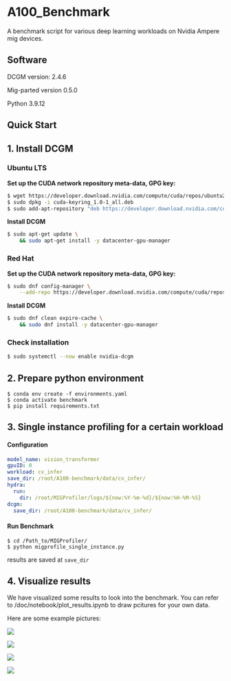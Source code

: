 # A100_Benchmark
A benchmark script for various deep learning workloads on Nvidia Ampere mig devices.

## Software

DCGM  version: 2.4.6

Mig-parted version 0.5.0

Python 3.9.12

## Quick Start 

## 1. Install DCGM

### Ubuntu LTS

**Set up the CUDA network repository meta-data, GPG key:**

```bash
$ wget https://developer.download.nvidia.com/compute/cuda/repos/ubuntu2004/x86_64/cuda-keyring_1.0-1_all.deb
$ sudo dpkg -i cuda-keyring_1.0-1_all.deb
$ sudo add-apt-repository "deb https://developer.download.nvidia.com/compute/cuda/repos/ubuntu2004/x86_64/ /"
```

**Install DCGM**

```bash
$ sudo apt-get update \
    && sudo apt-get install -y datacenter-gpu-manager
```

### Red Hat

**Set up the CUDA network repository meta-data, GPG key:**

```bash
$ sudo dnf config-manager \
    --add-repo https://developer.download.nvidia.com/compute/cuda/repos/rhel8/x86_64/cuda-rhel8.repo
```

**Install DCGM**

```bash
$ sudo dnf clean expire-cache \
    && sudo dnf install -y datacenter-gpu-manager
```

### Check installation

```bash
$ sudo systemctl --now enable nvidia-dcgm
```

## 2. Prepare python environment

```shell
$ conda env create -f environments.yaml
$ conda activate benchmark
$ pip install requirements.txt
```

## 3. Single instance profiling for a certain workload

#### Configuration

```yaml
model_name: vision_transformer
gpuID: 0
workload: cv_infer
save_dir: /root/A100-benchmark/data/cv_infer/
hydra:
  run:
    dir: /root/MIGProfiler/logs/${now:%Y-%m-%d}/${now:%H-%M-%S}
dcgm:
  save_dir: /root/A100-benchmark/data/cv_infer/

```

#### Run Benchmark

```shell
$ cd /Path_to/MIGProfiler/
$ python migprofile_single_instance.py
```

results are saved at `save_dir`

## 4. Visualize results

We have visualized some results to look into the benchmark. You can refer to /doc/notebook/plot_results.ipynb to draw pcitures for your own data.

 Here are some example pictures:

![](https://github.com/MLSysOps/MIGProfiler/blob/0cb58f51c557dde9f494acabdd903d5432c946b1/data/A100-80g/infer/cv/vision_transformer_fbusd_bsz_compare.svg)

![](https://github.com/MLSysOps/MIGProfiler/blob/0cb58f51c557dde9f494acabdd903d5432c946b1/data/A100-80g/infer/cv/vision_transformer_gract_bsz_compare.svg)

![](https://github.com/MLSysOps/MIGProfiler/blob/0cb58f51c557dde9f494acabdd903d5432c946b1/data/A100-80g/infer/cv/vision_transformer_latency_bsz_compare.svg)

![](https://github.com/MLSysOps/MIGProfiler/blob/0cb58f51c557dde9f494acabdd903d5432c946b1/data/A100-80g/infer/cv/vision_transformer_throughput_bsz_compare.svg)


